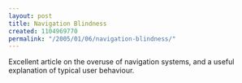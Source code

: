 ```yaml
---
layout: post
title: Navigation Blindness
created: 1104969770
permalink: "/2005/01/06/navigation-blindness/"
---
```

Excellent article on the overuse of navigation systems, and a useful explanation of typical user behaviour.
